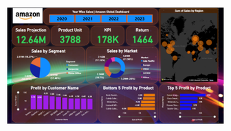 
![img alt](https://github.com/abhijit-hash/sales-dashboard-for-e-commerce-/blob/9e6a26d1146fca9d35697abe04bd390c6244b3e0/Screenshot%20(247).png)
